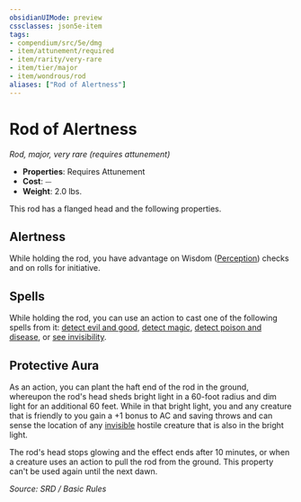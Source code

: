 ```yaml
---
obsidianUIMode: preview
cssclasses: json5e-item
tags:
- compendium/src/5e/dmg
- item/attunement/required
- item/rarity/very-rare
- item/tier/major
- item/wondrous/rod
aliases: ["Rod of Alertness"]
---
```

# Rod of Alertness
*Rod, major, very rare (requires attunement)*  

- **Properties**: Requires Attunement
- **Cost**: ⏤
- **Weight**: 2.0 lbs.

This rod has a flanged head and the following properties.

## Alertness

While holding the rod, you have advantage on Wisdom ([Perception](skills.md#Perception)) checks and on rolls for initiative.

## Spells

While holding the rod, you can use an action to cast one of the following spells from it: [detect evil and good](detect-evil-and-good.md), [detect magic](detect-magic.md), [detect poison and disease](detect-poison-and-disease.md), or [see invisibility](see-invisibility.md).

## Protective Aura

As an action, you can plant the haft end of the rod in the ground, whereupon the rod's head sheds bright light in a 60-foot radius and dim light for an additional 60 feet. While in that bright light, you and any creature that is friendly to you gain a +1 bonus to AC and saving throws and can sense the location of any [invisible](conditions.md#invisible) hostile creature that is also in the bright light.

The rod's head stops glowing and the effect ends after 10 minutes, or when a creature uses an action to pull the rod from the ground. This property can't be used again until the next dawn.

*Source: SRD / Basic Rules*
